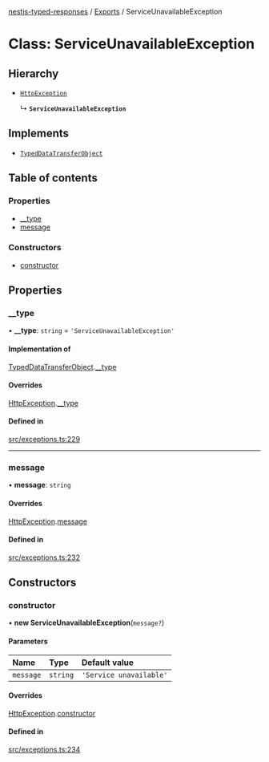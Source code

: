 [nestjs-typed-responses](../README.md) / [Exports](../modules.md) / ServiceUnavailableException

# Class: ServiceUnavailableException

## Hierarchy

- [`HttpException`](HttpException.md)

  ↳ **`ServiceUnavailableException`**

## Implements

- [`TypedDataTransferObject`](../interfaces/TypedDataTransferObject.md)

## Table of contents

### Properties

- [\_\_type](ServiceUnavailableException.md#__type)
- [message](ServiceUnavailableException.md#message)

### Constructors

- [constructor](ServiceUnavailableException.md#constructor)

## Properties

### \_\_type

• **\_\_type**: `string` = `'ServiceUnavailableException'`

#### Implementation of

[TypedDataTransferObject](../interfaces/TypedDataTransferObject.md).[__type](../interfaces/TypedDataTransferObject.md#__type)

#### Overrides

[HttpException](HttpException.md).[__type](HttpException.md#__type)

#### Defined in

[src/exceptions.ts:229](https://github.com/igrek8/nestjs-typed-responses/blob/a6709d2/src/exceptions.ts#L229)

___

### message

• **message**: `string`

#### Overrides

[HttpException](HttpException.md).[message](HttpException.md#message)

#### Defined in

[src/exceptions.ts:232](https://github.com/igrek8/nestjs-typed-responses/blob/a6709d2/src/exceptions.ts#L232)

## Constructors

### constructor

• **new ServiceUnavailableException**(`message?`)

#### Parameters

| Name | Type | Default value |
| :------ | :------ | :------ |
| `message` | `string` | `'Service unavailable'` |

#### Overrides

[HttpException](HttpException.md).[constructor](HttpException.md#constructor)

#### Defined in

[src/exceptions.ts:234](https://github.com/igrek8/nestjs-typed-responses/blob/a6709d2/src/exceptions.ts#L234)
